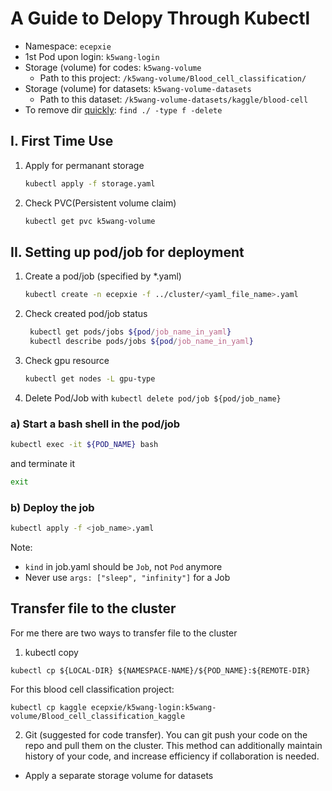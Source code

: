 
# A Guide to Delopy Through Kubectl

- Namespace: ```ecepxie```
- 1st Pod upon login: ```k5wang-login```
- Storage (volume) for codes: ```k5wang-volume```
  - Path to this project: ```/k5wang-volume/Blood_cell_classification/```
- Storage (volume) for datasets: ```k5wang-volume-datasets```
  - Path to this dataset: ```/k5wang-volume-datasets/kaggle/blood-cell```
- To remove dir [quickly](https://yonglhuang.com/rm-file/): ```find ./ -type f -delete```

## I. First Time Use  

1. Apply for permanant storage

   ```bash
   kubectl apply -f storage.yaml
   ```

2. Check PVC(Persistent volume claim)

    ```bash
    kubectl get pvc k5wang-volume
    ```

## II. Setting up pod/job for deployment

1. Create a pod/job (specified by *.yaml) 
   ```bash
   kubectl create -n ecepxie -f ../cluster/<yaml_file_name>.yaml
   ```

2. Check created pod/job status
   ```bash
    kubectl get pods/jobs ${pod/job_name_in_yaml}
    kubectl describe pods/jobs ${pod/job_name_in_yaml}
   ```
3. Check gpu resource
    ```bash
   kubectl get nodes -L gpu-type
    ```
4. Delete Pod/Job with ```kubectl delete pod/job ${pod/job_name}```

### a) Start a bash shell in the pod/job
```bash
kubectl exec -it ${POD_NAME} bash
```
and terminate it
```bash
exit
```

### b) Deploy the job
```bash
kubectl apply -f <job_name>.yaml
```

Note:
- ```kind``` in job.yaml should be ```Job```, not ```Pod``` anymore
- Never use ```args: ["sleep", "infinity"]``` for a Job

## Transfer file to the cluster
For me there are two ways to transfer file to the cluster
1. kubectl copy
```
kubectl cp ${LOCAL-DIR} ${NAMESPACE-NAME}/${POD_NAME}:${REMOTE-DIR}
```
For this blood cell classification project:
```
kubectl cp kaggle ecepxie/k5wang-login:k5wang-volume/Blood_cell_classification_kaggle
```

2. Git (suggested for code transfer). You can git push your code on the repo and pull them on the cluster. This method can additionally maintain history of your code, and increase efficiency if collaboration is needed.


- Apply a separate storage volume for datasets
